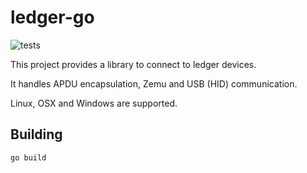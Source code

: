 # ledger-go

![tests](https://github.com/ovrclk/ledger-go/workflows/tests/badge.svg)

This project provides a library to connect to ledger devices. 

It handles APDU encapsulation, Zemu and USB (HID) communication.

Linux, OSX and Windows are supported.

## Building
```bash
go build
```
